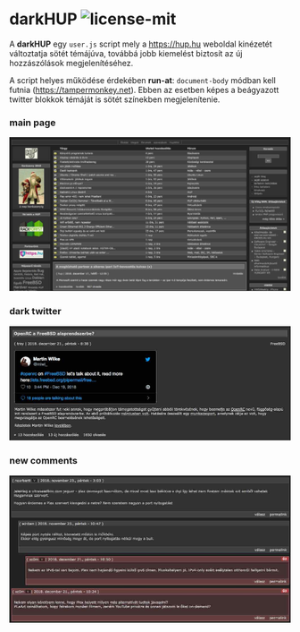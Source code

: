 # darkHUP ![license-mit](https://img.shields.io/github/license/majk1/darkHUP.svg)

A **darkHUP** egy `user.js` script mely a https://hup.hu weboldal kinézetét változtatja
sötét témájúva, továbbá jobb kiemelést biztosít az új hozzászólások megjelenítéséhez.

A script helyes működése érdekében **run-at**: `document-body` módban kell futnia
(https://tampermonkey.net). Ebben az esetben képes a beágyazott twitter blokkok témáját
is sötét színekben megjelenítenie.

### main page

![main-page](screenshots/main-page.jpg)

### dark twitter

![twitter-dark-theme](screenshots/twitter-dark-theme.jpg)

### new comments

![new-comments](screenshots/new-comments.jpg)
